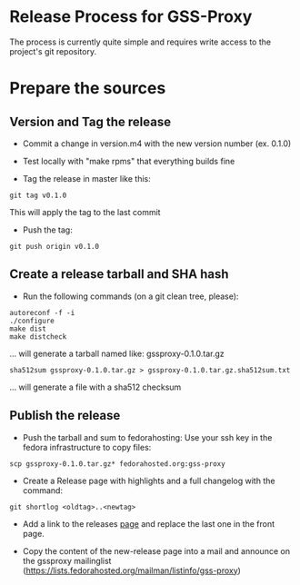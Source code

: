 # Release Process for GSS-Proxy

The process is currently quite simple and requires write access to the project's git repository.

# Prepare the sources

## Version and Tag the release


- Commit a change in version.m4 with the new version number
  (ex. 0.1.0)



- Test locally with "make rpms" that everything builds fine



- Tag the release in master like this:
```
git tag v0.1.0

```
  This will apply the tag to the last commit


- Push the tag:
```
git push origin v0.1.0

```

## Create a release tarball and SHA hash


- Run the following commands (on a git clean tree, please):
```
autoreconf -f -i
./configure
make dist
make distcheck

```
  ... will generate a tarball named like: gssproxy-0.1.0.tar.gz
```
sha512sum gssproxy-0.1.0.tar.gz > gssproxy-0.1.0.tar.gz.sha512sum.txt
```
  ... will generate a file with a sha512 checksum

## Publish the release


- Push the tarball and sum to fedorahosting:
  Use your ssh key in the fedora infrastructure to copy files:
```
scp gssproxy-0.1.0.tar.gz* fedorahosted.org:gss-proxy

```


- Create a Release page with highlights and a full changelog with the command:
```
git shortlog <oldtag>..<newtag>

```


- Add a link to the releases [page](/Releases) and replace the last one in the front page.



- Copy the content of the new-release page into a mail and announce on the gssproxy mailinglist (https://lists.fedorahosted.org/mailman/listinfo/gss-proxy)


